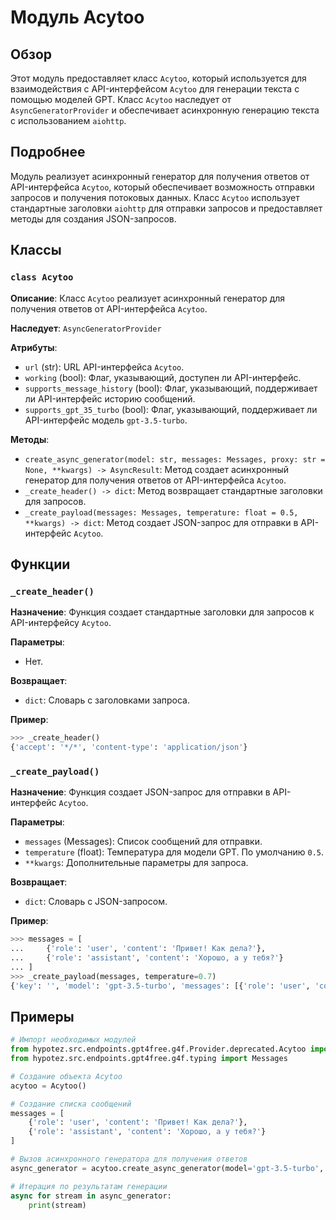 # Модуль Acytoo

## Обзор

Этот модуль предоставляет класс `Acytoo`, который используется для взаимодействия с API-интерфейсом `Acytoo` для генерации текста с помощью моделей GPT. 
Класс `Acytoo` наследует от `AsyncGeneratorProvider` и обеспечивает асинхронную генерацию текста с использованием `aiohttp`.

## Подробнее

Модуль реализует асинхронный генератор для получения ответов от API-интерфейса `Acytoo`, который обеспечивает возможность отправки запросов и получения потоковых данных. 
Класс `Acytoo` использует стандартные заголовки `aiohttp` для отправки запросов и предоставляет методы для создания JSON-запросов.

## Классы

### `class Acytoo`

**Описание**: Класс `Acytoo` реализует асинхронный генератор для получения ответов от API-интерфейса `Acytoo`.

**Наследует**: `AsyncGeneratorProvider`

**Атрибуты**:
- `url` (str): URL API-интерфейса `Acytoo`.
- `working` (bool): Флаг, указывающий, доступен ли API-интерфейс.
- `supports_message_history` (bool): Флаг, указывающий, поддерживает ли API-интерфейс историю сообщений.
- `supports_gpt_35_turbo` (bool): Флаг, указывающий, поддерживает ли API-интерфейс модель `gpt-3.5-turbo`.

**Методы**:

- `create_async_generator(model: str, messages: Messages, proxy: str = None, **kwargs) -> AsyncResult`: Метод создает асинхронный генератор для получения ответов от API-интерфейса `Acytoo`. 
- `_create_header() -> dict`: Метод возвращает стандартные заголовки для запросов.
- `_create_payload(messages: Messages, temperature: float = 0.5, **kwargs) -> dict`: Метод создает JSON-запрос для отправки в API-интерфейс `Acytoo`.

## Функции

### `_create_header()`

**Назначение**: Функция создает стандартные заголовки для запросов к API-интерфейсу `Acytoo`.

**Параметры**:
- Нет.

**Возвращает**:
- `dict`: Словарь с заголовками запроса.

**Пример**:

```python
>>> _create_header()
{'accept': '*/*', 'content-type': 'application/json'}
```

### `_create_payload()`

**Назначение**: Функция создает JSON-запрос для отправки в API-интерфейс `Acytoo`.

**Параметры**:
- `messages` (Messages): Список сообщений для отправки.
- `temperature` (float): Температура для модели GPT. По умолчанию `0.5`.
- `**kwargs`: Дополнительные параметры для запроса.

**Возвращает**:
- `dict`: Словарь с JSON-запросом.

**Пример**:

```python
>>> messages = [
...     {'role': 'user', 'content': 'Привет! Как дела?'},
...     {'role': 'assistant', 'content': 'Хорошо, а у тебя?'}
... ]
>>> _create_payload(messages, temperature=0.7)
{'key': '', 'model': 'gpt-3.5-turbo', 'messages': [{'role': 'user', 'content': 'Привет! Как дела?'}, {'role': 'assistant', 'content': 'Хорошо, а у тебя?'}], 'temperature': 0.7, 'password': ''}
```

## Примеры

```python
# Импорт необходимых модулей
from hypotez.src.endpoints.gpt4free.g4f.Provider.deprecated.Acytoo import Acytoo
from hypotez.src.endpoints.gpt4free.g4f.typing import Messages

# Создание объекта Acytoo
acytoo = Acytoo()

# Создание списка сообщений
messages = [
    {'role': 'user', 'content': 'Привет! Как дела?'},
    {'role': 'assistant', 'content': 'Хорошо, а у тебя?'}
]

# Вызов асинхронного генератора для получения ответов
async_generator = acytoo.create_async_generator(model='gpt-3.5-turbo', messages=messages)

# Итерация по результатам генерации
async for stream in async_generator:
    print(stream)

```
```markdown